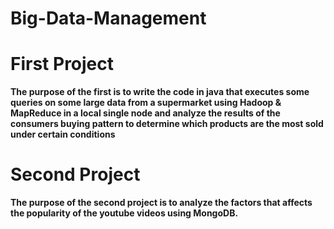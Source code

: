 # Big-Data-Management

# First Project
**The purpose of the first is to write the code in java that executes some queries on some large data from a supermarket using Hadoop 
& MapReduce in a local single node and analyze the results of the consumers buying pattern to determine which products are the most sold under certain conditions**

# Second Project
**The purpose of the second project is to analyze the factors that affects the popularity of the youtube videos using MongoDB.**
